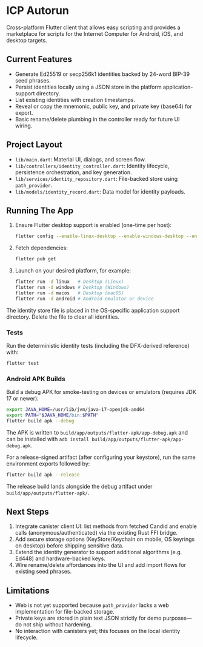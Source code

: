 # ICP Autorun

Cross-platform Flutter client that allows easy scripting and provides a marketplace for scripts for the Internet Computer for Android, iOS, and desktop targets.

## Current Features
- Generate Ed25519 or secp256k1 identities backed by 24-word BIP-39 seed phrases.
- Persist identities locally using a JSON store in the platform application-support directory.
- List existing identities with creation timestamps.
- Reveal or copy the mnemonic, public key, and private key (base64) for export.
- Basic rename/delete plumbing in the controller ready for future UI wiring.

## Project Layout
- `lib/main.dart`: Material UI, dialogs, and screen flow.
- `lib/controllers/identity_controller.dart`: Identity lifecycle, persistence orchestration, and key generation.
- `lib/services/identity_repository.dart`: File-backed store using `path_provider`.
- `lib/models/identity_record.dart`: Data model for identity payloads.

## Running The App
1. Ensure Flutter desktop support is enabled (one-time per host):
   ```bash
   flutter config --enable-linux-desktop --enable-windows-desktop --enable-macos-desktop
   ```
2. Fetch dependencies:
   ```bash
   flutter pub get
   ```
3. Launch on your desired platform, for example:
   ```bash
   flutter run -d linux   # Desktop (Linux)
   flutter run -d windows # Desktop (Windows)
   flutter run -d macos   # Desktop (macOS)
   flutter run -d android # Android emulator or device
   ```

The identity store file is placed in the OS-specific application support directory. Delete the file to clear all identities.

### Tests
Run the deterministic identity tests (including the DFX-derived reference) with:
```bash
flutter test
```

### Android APK Builds
Build a debug APK for smoke-testing on devices or emulators (requires JDK 17 or newer):
```bash
export JAVA_HOME=/usr/lib/jvm/java-17-openjdk-amd64
export PATH="$JAVA_HOME/bin:$PATH"
flutter build apk --debug
```
The APK is written to `build/app/outputs/flutter-apk/app-debug.apk` and can be installed with `adb install build/app/outputs/flutter-apk/app-debug.apk`.

For a release-signed artifact (after configuring your keystore), run the same environment exports followed by:
```bash
flutter build apk --release
```
The release build lands alongside the debug artifact under `build/app/outputs/flutter-apk/`.

## Next Steps
1. Integrate canister client UI: list methods from fetched Candid and enable calls (anonymous/authenticated) via the existing Rust FFI bridge.
2. Add secure storage options (KeyStore/Keychain on mobile, OS keyrings on desktop) before shipping sensitive data.
3. Extend the identity generator to support additional algorithms (e.g. Ed448) and hardware-backed keys.
4. Wire rename/delete affordances into the UI and add import flows for existing seed phrases.

## Limitations
- Web is not yet supported because `path_provider` lacks a web implementation for file-backed storage.
- Private keys are stored in plain text JSON strictly for demo purposes—do not ship without hardening.
- No interaction with canisters yet; this focuses on the local identity lifecycle.
